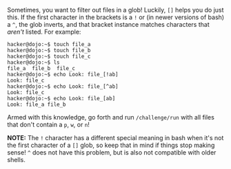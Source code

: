 Sometimes, you want to filter out files in a glob!
Luckily, `[]` helps you do just this.
If the first character in the brackets is a `!` or (in newer versions of bash) a `^`, the glob inverts, and that bracket instance matches characters that _aren't_ listed.
For example:

```console
hacker@dojo:~$ touch file_a
hacker@dojo:~$ touch file_b
hacker@dojo:~$ touch file_c
hacker@dojo:~$ ls
file_a	file_b	file_c
hacker@dojo:~$ echo Look: file_[!ab]
Look: file_c
hacker@dojo:~$ echo Look: file_[^ab]
Look: file_c
hacker@dojo:~$ echo Look: file_[ab]
Look: file_a file_b
```

Armed with this knowledge, go forth and run `/challenge/run` with all files that don't contain a `p`, `w`, or `n`!

**NOTE:** The `!` character has a different special meaning in bash when it's not the first character of a `[]` glob, so keep that in mind if things stop making sense! `^` does not have this problem, but is also not compatible with older shells.
